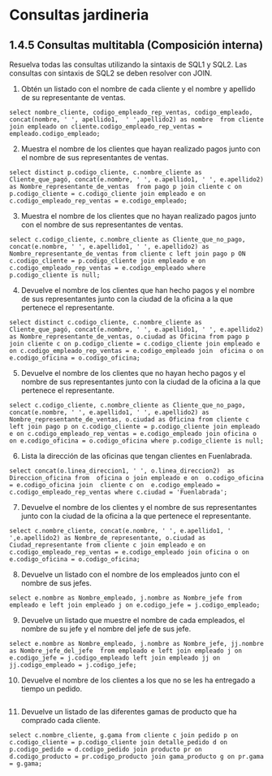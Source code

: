 # Consultas jardineria

## 1.4.5 Consultas multitabla (Composición interna)

Resuelva todas las consultas utilizando la sintaxis de SQL1 y SQL2. Las consultas con sintaxis de SQL2 se deben resolver con JOIN.

1. Obtén un listado con el nombre de cada cliente y el nombre y apellido de su representante de ventas.

```
select nombre_cliente, codigo_empleado_rep_ventas, codigo_empleado, concat(nombre, ' ', apellido1,  ' ',apellido2) as nombre  from cliente join empleado on cliente.codigo_empleado_rep_ventas = empleado.codigo_empleado;
```

2. Muestra el nombre de los clientes que hayan realizado pagos junto con el nombre de sus representantes de ventas.

```
select distinct p.codigo_cliente, c.nombre_cliente as Cliente_que_pagó, concat(e.nombre, ' ', e.apellido1, ' ', e.apellido2) as Nombre_representante_de_ventas  from pago p join cliente c on p.codigo_cliente = c.codigo_cliente join empleado e on c.codigo_empleado_rep_ventas = e.codigo_empleado;
```

3. Muestra el nombre de los clientes que no hayan realizado pagos junto con el nombre de sus representantes de ventas.

```
select c.codigo_cliente, c.nombre_cliente as Cliente_que_no_pago, concat(e.nombre, ' ', e.apellido1, ' ', e.apellido2) as Nombre_representante_de_ventas from cliente c left join pago p ON c.codigo_cliente = p.codigo_cliente join empleado e on c.codigo_empleado_rep_ventas = e.codigo_empleado where p.codigo_cliente is null;
```

4. Devuelve el nombre de los clientes que han hecho pagos y el nombre de sus representantes junto con la ciudad de la oficina a la que pertenece el representante.

```
select distinct c.codigo_cliente, c.nombre_cliente as Cliente_que_pagó, concat(e.nombre, ' ', e.apellido1, ' ', e.apellido2) as Nombre_representante_de_ventas, o.ciudad as Oficina from pago p join cliente c on p.codigo_cliente = c.codigo_cliente join empleado e on c.codigo_empleado_rep_ventas = e.codigo_empleado join  oficina o on e.codigo_oficina = o.codigo_oficina;
```

5. Devuelve el nombre de los clientes que no hayan hecho pagos y el nombre de sus representantes junto con la ciudad de la oficina a la que pertenece el representante.

```
select c.codigo_cliente, c.nombre_cliente as Cliente_que_no_pago, concat(e.nombre, ' ', e.apellido1, ' ', e.apellido2) as Nombre_representante_de_ventas, o.ciudad as Oficina from cliente c left join pago p on c.codigo_cliente = p.codigo_cliente join empleado e on c.codigo_empleado_rep_ventas = e.codigo_empleado join oficina o on e.codigo_oficina = o.codigo_oficina where p.codigo_cliente is null;
```

6. Lista la dirección de las oficinas que tengan clientes en Fuenlabrada.

```
select concat(o.linea_direccion1, ' ', o.linea_direccion2)  as Direccion_oficina from  oficina o join empleado e on  o.codigo_oficina = e.codigo_oficina join  cliente c on  e.codigo_empleado = c.codigo_empleado_rep_ventas where c.ciudad = 'Fuenlabrada';
```

7. Devuelve el nombre de los clientes y el nombre de sus representantes junto con la ciudad de la oficina a la que pertenece el representante.

```
select c.nombre_cliente, concat(e.nombre, ' ', e.apellido1, ' ',e.apellido2) as Nombre_de_representante, o.ciudad as Ciudad_representante from cliente c join empleado e on c.codigo_empleado_rep_ventas = e.codigo_empleado join oficina o on e.codigo_oficina = o.codigo_oficina;
```

8. Devuelve un listado con el nombre de los empleados junto con el nombre de sus jefes.

```
select e.nombre as Nombre_empleado, j.nombre as Nombre_jefe from empleado e left join empleado j on e.codigo_jefe = j.codigo_empleado;
```

9. Devuelve un listado que muestre el nombre de cada empleados, el nombre de su jefe y el nombre del jefe de sus jefe.

```
select e.nombre as Nombre_empleado, j.nombre as Nombre_jefe, jj.nombre as Nombre_jefe_del_jefe  from empleado e left join empleado j on e.codigo_jefe = j.codigo_empleado left join empleado jj on jj.codigo_empleado = j.codigo_jefe;
```

10. Devuelve el nombre de los clientes a los que no se les ha entregado a tiempo un pedido.

```

```

11. Devuelve un listado de las diferentes gamas de producto que ha comprado cada cliente.

```
select c.nombre_cliente, g.gama from cliente c join pedido p on c.codigo_cliente = p.codigo_cliente join detalle_pedido d on p.codigo_pedido = d.codigo_pedido join producto pr on d.codigo_producto = pr.codigo_producto join gama_producto g on pr.gama = g.gama;
```